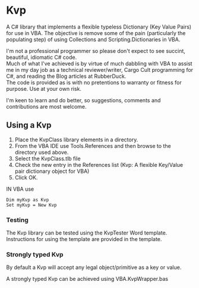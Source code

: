 # Kvp

A C# library that implements a flexible typeless Dictionary (Key Value Pairs) for use in VBA.
The objective is remove some of the pain (particularly the populating step) of using Collections and Scripting.Dictionaries in VBA.

I'm not a professional programmer so please don't expect to see succint, beautiful, idiomatic C# code.  
Much of what I've achieved is by virtue of much dabbling with VBA to assist me in my day job as a technical reviewer/writer, Cargo Cult programming for C#, and reading the Blog articles at RubberDuck.  
The code is provided as is with no pretentions to warranty or fitness for purpose.  Use at your own risk.  

I'm keen to learn and do better, so suggestions, comments and contributions are most welcome.

## Using a Kvp

1. Place the KvpClass library elements in a directory.  
2. From the VBA IDE use Tools.References and then browse to the directory used above.  
3. Select the KvpClass.tlb file
4. Check the new entry in the References list (Kvp: A flexible Key/Value pair dictionary object for VBA)
5. Click OK.  

IN VBA use 
```
Dim myKvp as Kvp
Set myKvp = New Kvp
```

### Testing

The Kvp library can be tested using the KvpTester Word template.  Instructions for using the template are provided in the template.

### Strongly typed Kvp

By default a Kvp will accept any legal object/primitive as a key or value.  

A strongly typed Kvp can be achieved using VBA.KvpWrapper.bas


